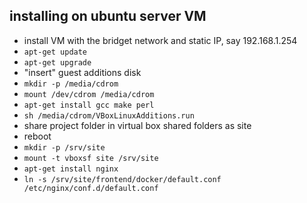 ## installing on ubuntu server VM

- install VM with the bridget network and static IP, say 192.168.1.254
- `apt-get update`
- `apt-get upgrade`
- "insert" guest additions disk
- `mkdir -p /media/cdrom`
- `mount /dev/cdrom /media/cdrom`
- `apt-get install gcc make perl`
- `sh /media/cdrom/VBoxLinuxAdditions.run`
- share project folder in virtual box shared folders as site
- reboot
- `mkdir -p /srv/site`
- `mount -t vboxsf site /srv/site`
- `apt-get install nginx`
- `ln -s /srv/site/frontend/docker/default.conf /etc/nginx/conf.d/default.conf`

